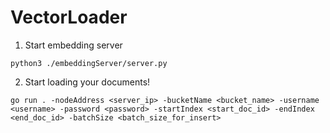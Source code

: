 # VectorLoader

1. Start embedding server

```
python3 ./embeddingServer/server.py
```

2. Start loading your documents!
```
go run . -nodeAddress <server_ip> -bucketName <bucket_name> -username <username> -password <password> -startIndex <start_doc_id> -endIndex <end_doc_id> -batchSize <batch_size_for_insert>
```
